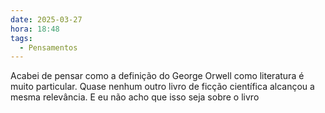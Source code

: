 ```yaml
---
date: 2025-03-27
hora: 18:48
tags:
  - Pensamentos
---
```





Acabei de pensar como a definição do George Orwell como literatura é muito particular. Quase nenhum outro livro de ficção científica alcançou a mesma relevância. E eu não acho que isso seja sobre o livro